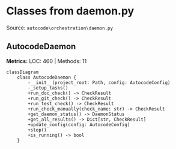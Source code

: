 # Classes from daemon.py

Source: `autocode\orchestration\daemon.py`

## AutocodeDaemon

**Metrics:** LOC: 460 | Methods: 11

```mermaid
classDiagram
    class AutocodeDaemon {
        -__init__(project_root: Path, config: AutocodeConfig)
        -_setup_tasks()
        +run_doc_check() -> CheckResult
        +run_git_check() -> CheckResult
        +run_test_check() -> CheckResult
        +run_check_manually(check_name: str) -> CheckResult
        +get_daemon_status() -> DaemonStatus
        +get_all_results() -> Dict[str, CheckResult]
        +update_config(config: AutocodeConfig)
        +stop()
        +is_running() -> bool
    }

```

